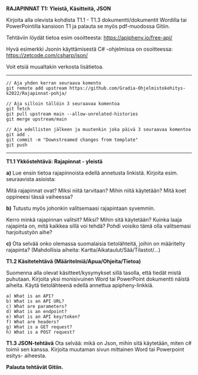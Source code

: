 
**RAJAPINNAT T1: Yleistä, Käsitteitä, JSON**

Kirjoita alla olevista kohdista T1.1 - T1.3 dokumentti/dokumentit Wordilla tai PowerPointilla kansioon T1 ja palauta se myös pdf-muodossa Gitiin.

Tehtäviin löydät tietoa esim osoitteesta: https://apipheny.io/free-api/

Hyvä esimerkki Jsonin käyttämisestä C# -ohjelmissa on osoitteessa: https://zetcode.com/csharp/json/

Voit etsiä muualtakin verkosta lisätietoa.

----

```
// Aja yhden kerran seuraava komento
git remote add upstream https://github.com/Gradia-Ohjelmistokehitys-k2022/Rajapinnat-pohja/

// Aja silloin tällöin 3 seuraavaa komentoa
git fetch 
git pull upstream main --allow-unrelated-histories
git merge upstream/main

// Aja edellisten jälkeen ja muutenkin joka päivä 3 seuraavaa komentoa
git add .
git commit -m "Downstreamed changes from template"
git push 
```
----

**T1.1  Ykköstehtävä: Rajapinnat - yleistä**

**a)** Lue ensin tietoa rajapinnoista edellä annetusta linkistä. Kirjoita esim. seuraavista asioista:

Mitä rajapinnat ovat? Miksi niitä tarvitaan? Mihin niitä käytetään? Mitä koet oppineesi tässä vaiheessa?

**b)** Tutustu myös johonkin valitsemaasi rajapintaan syvemmin.

Kerro minkä rajapinnan valitsit? Miksi? Mihin sitä käytetään? Kuinka laaja rajapinta on, mitä kaikkea sillä voi tehdä? Pohdi voisiko tämä olla valitsemasi harjoitustyön aihe?

**c)** Ota selvää onko olemassa suomalaisia tietolähteitä, joihin on määritelty rajapinta? (Mahdollisia aiheita: Kartta/Aikataulut/Sää/Tilastot/...)




**T1.2  Käsitetehtävä (Määritelmiä/Apua/Ohjeita/Tietoa)**

Suomenna alla olevat käsitteet/kysymykset sillä tasolla, että tiedät mistä puhutaan. Kirjoita yksi monisivuinen Word tai PowerPoint dokumentti näistä aiheita. Käytä tietolähteenä edellä annettua apipheny-linkkiä.
```
a) What is an API?
b) What is an API URL?
c) What are parameters?
d) What is an endpoint?
e) What is an API key/token?
f) What are headers?
g) What is a GET request?
h) What is a POST request?
```



**T1.3  JSON-tehtävä**
Ota selvää: mikä on Json, mihin sitä käytetään, miten c# toimii sen kanssa. Kirjoita muutaman sivun mittainen Word tai Powerpoint esitys- aiheesta. 

**Palauta tehtävät Gitiin.**
